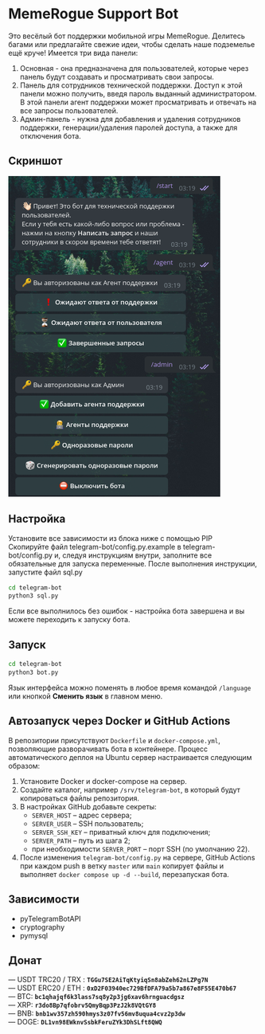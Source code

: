 # MemeRogue Support Bot

Это весёлый бот поддержки мобильной игры MemeRogue. Делитесь багами или предлагайте свежие идеи, чтобы сделать наше подземелье ещё круче!
Имеется три вида панели:
1. Основная - она предназначена для пользователей, которые через панель будут создавать и просматривать свои запросы.
2. Панель для сотрудников технической поддержки. Доступ к этой панели можно получить, введя пароль выданный администратором. В этой панели агент поддержки может просматривать и отвечать на все запросы пользователей.
3. Админ-панель - нужна для добавления и удаления сотрудников поддержки, генерации/удаления паролей доступа, а также для отключения бота.

## Скриншот
![Screenshot](https://github.com/Blazzerrr/TelegramSupportBot/blob/master/image.png) 

## Настройка
Установите все зависимости из блока ниже с помощью PIP</br>
Скопируйте файл telegram-bot/config.py.example в telegram-bot/config.py и, следуя инструкциям внутри, заполните все обязательные для запуска переменные.
После выполнения инструкции, запустите файл sql.py
```bash
cd telegram-bot
python3 sql.py
```
Если все выполнилось без ошибок - настройка бота завершена и вы можете переходить к запуску бота.

## Запуск
```bash
cd telegram-bot
python3 bot.py
```

Язык интерфейса можно поменять в любое время командой `/language` или кнопкой
<b>Сменить язык</b> в главном меню.

## Автозапуск через Docker и GitHub Actions

В репозитории присутствуют `Dockerfile` и `docker-compose.yml`, позволяющие
разворачивать бота в контейнере. Процесс автоматического деплоя на Ubuntu сервер
настраивается следующим образом:

1. Установите Docker и docker-compose на сервер.
2. Создайте каталог, например `/srv/telegram-bot`, в который будут копироваться
   файлы репозитория.
3. В настройках GitHub добавьте секреты:
   - `SERVER_HOST` – адрес сервера;
   - `SERVER_USER` – SSH пользователь;
   - `SERVER_SSH_KEY` – приватный ключ для подключения;
   - `SERVER_PATH` – путь из шага 2;
   - при необходимости `SERVER_PORT` – порт SSH (по умолчанию 22).
4. После изменения `telegram-bot/config.py` на сервере, GitHub Actions при каждом
   push в ветку `master` или `main` копирует файлы и выполняет
   `docker compose up -d --build`, перезапуская бота.

## Зависимости
- pyTelegramBotAPI
- cryptography
- pymysql

## Донат
— USDT TRC20 / TRX : **<code>TGGu7SE2AiTqKtyiqSn8abZeh62nLZPg7N</code>**</br>
— USDT ERC20 / ETH : **<code>0xD2F03940ec729BfDFA79a5b7a867e8F55E470b67</code>**</br>
— BTC: **<code>bc1qhajqf6k3lass7sq8y2p3jg6xav6hrnguacdgsz</code>**</br>
— XRP: **<code>r3do8Bp7qfobrv5QmyBqp3PzJ2k8VQtGY8</code>**</br>
— BNB: **<code>bnb1wv357zh590hmys3z07fv56mv8uqua4cvz2p3dw</code>**</br>
— DOGE: **<code>DL1vn98EWknvSsbkFeruZYk3DhSLft8QWQ</code>**
